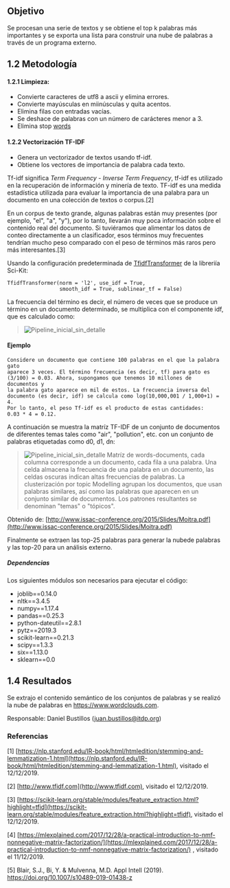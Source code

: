 
 ## Objetivo
Se procesan una serie de textos y se obtiene el top k palabras más importantes y se exporta una lista para construir una nube de palabras a través de un programa externo.

## 1.2 Metodología

#### 1.2.1 Limpieza:
- Convierte caracteres de utf8 a ascii y elimina errores.
- Convierte mayúsculas en miinúsculas y quita acentos.
- Elimina filas con entradas vacías.
- Se deshace de palabras con un número de carácteres menor a 3.
- Elimina stop [words](https://nlp.stanford.edu/IR-book/html/htmledition/dropping-common-terms-stop-words-1.html)

#### 1.2.2 Vectorización TF-IDF

- Genera un vectorizador de textos usando tf-idf.
- Obtiene los vectores de importancia de palabra cada texto.


Tf-idf significa *Term Frequency - Inverse Term Frequency*, tf-idf es utilizado en la recuperación de información y minería de texto. TF-idf es una medida estadística utilizada para evaluar la importancia de una palabra para un documento en una colección
de textos o corpus.[2]

En un corpus de texto grande, algunas palabras están muy presentes
(por ejemplo, "el", "a", "y"), por lo tanto, llevarán muy poca información sobre el contenido real del
documento. Si tuviéramos que alimentar los datos de conteo directamente a un
clasificador, esos términos muy frecuentes tendrían mucho peso comparado
con el peso de términos más raros pero más interesantes.[3]

Usando la configuración predeterminada de [TfidfTransformer](https://scikit-learn.org/stable/modules/generated/sklearn.feature_extraction.text.TfidfTransformer.html?highlight=tf%20idf#sklearn.feature_extraction.text.TfidfTransformer) de la libreriía Sci-Kit:

    TfidfTransformer(norm = 'l2', use_idf = True,
                     smooth_idf = True, sublinear_tf = False)

La frecuencia del término es decir, el número de veces que se produce un
término en un documento determinado, se multiplica con el componente idf, que
es calculado como:


>![Pipeline_inicial_sin_detalle](./assets/eq.png)

#### Ejemplo

    Considere un documento que contiene 100 palabras en el que la palabra gato
    aparece 3 veces. El término frecuencia (es decir, tf) para gato es
    (3/100) = 0.03. Ahora, supongamos que tenemos 10 millones de documentos y
    la palabra gato aparece en mil de estos. La frecuencia inversa del
    documento (es decir, idf) se calcula como log(10,000,001 / 1,000+1) = 4.
    Por lo tanto, el peso Tf-idf es el producto de estas cantidades:
    0.03 * 4 = 0.12.


A continuación se muestra la matríz TF-IDF de un conjunto de documentos de
diferentes temas tales como "air", "pollution", etc. con un conjunto de palabras
etiquetadas como d0, d1, dn:

>![Pipeline_inicial_sin_detalle](./assets/word_document.png)
   Matríz de words-documents, cada columna corresponde a un documento, cada fila a una palabra. Una celda almacena la frecuencia de una palabra en un documento, las celdas oscuras indican altas frecuencias de palabras. La clusterización por topic Modelling agrupan los
   documentos, que usan palabras similares, así como las palabras que aparecen
   en un conjunto similar de documentos. Los patrones resultantes se
   denominan "temas" o "tópicos".

  Obtenido de: [http://www.issac-conference.org/2015/Slides/Moitra.pdf](http://www.issac-conference.org/2015/Slides/Moitra.pdf)

Finalmente se  extraen las  top-25 palabras para generar la   nubede palabras y las top-20 para un  análisis externo.
  #####  Dependencias

Los siguientes módulos son necesarios para ejecutar el código:

- joblib==0.14.0
- nltk==3.4.5
- numpy==1.17.4
- pandas==0.25.3
- python-dateutil==2.8.1
- pytz==2019.3
- scikit-learn==0.21.3
- scipy==1.3.3
- six==1.13.0
- sklearn==0.0

## 1.4 Resultados

Se extrajo el contenido semántico de los conjuntos de palabras y se realizó la nube de palabras en https://www.wordclouds.com.

Responsable: Daniel Bustillos (juan.bustillos@itdp.org)
### Referencias

[1] [https://nlp.stanford.edu/IR-book/html/htmledition/stemming-and-lemmatization-1.html](https://nlp.stanford.edu/IR-book/html/htmledition/stemming-and-lemmatization-1.html), visitado el 12/12/2019.


[2] [http://www.tfidf.com](http://www.tfidf.com), visitado el 12/12/2019.

[3] [https://scikit-learn.org/stable/modules/feature_extraction.html?highlight=tfid](https://scikit-learn.org/stable/modules/feature_extraction.html?highlight=tfidf), visitado el 12/12/2019.

[4] [https://mlexplained.com/2017/12/28/a-practical-introduction-to-nmf-nonnegative-matrix-factorization/](https://mlexplained.com/2017/12/28/a-practical-introduction-to-nmf-nonnegative-matrix-factorization/) , visitado el 11/12/2019.

[5] Blair, S.J., Bi, Y. & Mulvenna, M.D. Appl Intell (2019). https://doi.org/10.1007/s10489-019-01438-z
